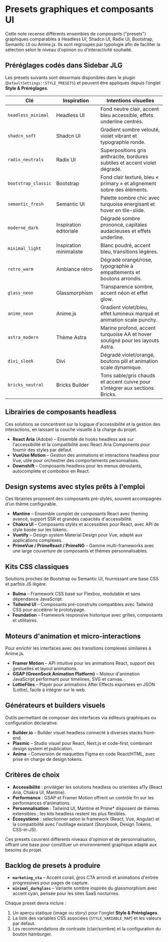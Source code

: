 # Presets graphiques et composants UI

Cette note recense différents ensembles de composants ("presets") graphiques comparables à Headless UI, Shadcn UI, Radix UI, Bootstrap, Semantic UI ou Anime.js. Ils sont regroupés par typologie afin de faciliter la sélection selon le niveau d'opinion ou d'interactivité souhaité.

## Préréglages codés dans Sidebar JLG

Les presets suivants sont désormais disponibles dans le plugin (`DefaultSettings::STYLE_PRESETS`) et peuvent être appliqués depuis l’onglet **Style & Préréglages**.

| Clé | Inspiration | Intentions visuelles |
| --- | --- | --- |
| `headless_minimal` | Headless UI | Fond neutre clair, accent bleu accessible, effets underline centrés. |
| `shadcn_soft` | Shadcn UI | Gradient sombre velouté, violet vibrant et typographie ronde. |
| `radix_neutrals` | Radix UI | Superpositions gris anthracite, bordures subtiles et accent violet dégradé. |
| `bootstrap_classic` | Bootstrap | Fond clair texturé, bleu « primary » et alignement sobre des éléments. |
| `semantic_fresh` | Semantic UI | Palette sombre chic avec turquoise energisant et hover en tile-slide. |
| `moderne_dark` | Inspiration éditoriale | Dégradé sombre prononcé, capitales audacieuses et effets underline. |
| `minimal_light` | Inspiration minimaliste | Blanc poudré, accent bleu, transitions légères. |
| `retro_warm` | Ambiance rétro | Dégradé orangé/rose, typographie à empattements et boutons arrondis. |
| `glass_neon` | Glassmorphism | Transparence sombre, accent néon et effet glow. |
| `anime_neon` | Anime.js | Gradient violet/bleu, effet lumineux marqué et animation scale punchy. |
| `astra_modern` | Thème Astra | Marine profond, accent turquoise AA et hover souligné pour les layouts Astra. |
| `divi_sleek` | Divi | Dégradé violet/orangé, boutons pill et animation scale dynamique. |
| `bricks_neutral` | Bricks Builder | Tons sable/gris chauds et accent cuivre pour s’intégrer aux sections Bricks. |

## Librairies de composants headless

Ces solutions se concentrent sur la logique d'accessibilité et la gestion des interactions, en laissant la couche visuelle à la charge du projet.

- **React Aria** (Adobe) – Ensemble de hooks headless axé sur l'accessibilité et la compatibilité avec React Aria Components pour fournir des styles par défaut.
- **VueUse Motion** – Gestion des animations et interactions headless pour Vue, utile pour orchestrer des comportements personnalisés.
- **Downshift** – Composants headless pour les menus déroulants, autocomplete et combobox en React.

## Design systems avec styles prêts à l'emploi

Ces librairies proposent des composants pré-stylés, souvent accompagnés d'un thème configurable.

- **Mantine** – Ensemble complet de composants React avec theming avancé, support SSR et grandes capacités d'accessibilité.
- **Chakra UI** – Composants stylés et accessibles pour React, avec API de style basée sur les tokens.
- **Vuetify** – Design system Material Design pour Vue, adapté aux applications complexes.
- **PrimeVue / PrimeReact / PrimeNG** – Gamme multi-frameworks avec une large couverture de composants et thèmes personnalisables.

## Kits CSS classiques

Solutions proches de Bootstrap ou Semantic UI, fournissant une base CSS et parfois JS légère.

- **Bulma** – Framework CSS basé sur Flexbox, modulable et sans dépendance JavaScript.
- **Tailwind UI** – Composants pré-construits compatibles avec Tailwind CSS pour accélérer le prototypage.
- **Foundation** – Framework responsive historique avec grilles, composants et utilitaires.

## Moteurs d'animation et micro-interactions

Pour enrichir les interfaces avec des transitions complexes similaires à Anime.js.

- **Framer Motion** – API intuitive pour les animations React, support des gestuelles et layout animations.
- **GSAP (GreenSock Animation Platform)** – Moteur d'animation JavaScript performant pour timelines, SVG et canvas.
- **LottieFiles** – Player pour animations After Effects exportées en JSON (Lottie), facile à intégrer sur le web.

## Générateurs et builders visuels

Outils permettant de composer des interfaces via éditeurs graphiques ou configuration déclarative.

- **Builder.io** – Builder visuel headless connecté à diverses stacks front-end.
- **Plasmic** – Studio visuel pour React, Next.js et code-first, combinant design system et publication.
- **Anima** – Conversion de maquettes Figma en code React/HTML, avec prise en charge de design tokens.

## Critères de choix

- **Accessibilité** : privilégier les solutions headless ou orientées a11y (React Aria, Chakra UI, Mantine).
- **Performance** : GSAP et Framer Motion offrent un contrôle fin sur les performances d'animations.
- **Personnalisation** : Tailwind UI, Mantine et Prime* disposent de thèmes extensibles ; les kits headless restent les plus flexibles.
- **Écosystème** : sélectionner selon le framework (React, Vue, Angular) et la compatibilité avec l'outillage existant (Storybook, Design Tokens, CSS-in-JS).

Ces presets couvrent différents niveaux d'opinion et de personnalisation, offrant une base pour constituer un environnement graphique adapté aux besoins du projet.

## Backlog de presets à produire

- **`marketing_cta`** – Accent corail, gros CTA arrondi et animations d'entrée progressives pour pages de capture.
- **`minimal_darkglass`** – Variante sombre inspirée du glassmorphism avec accent cyan, pensée pour les sites SaaS nocturnes.

Chaque preset devra inclure :

1. Un aperçu statique (image ou story) pour l'onglet **Style & Préréglages**.
2. La liste des variables CSS associées (`STYLE_VARIABLE_MAP`) et les valeurs par défaut.
3. Les recommandations de contraste (clair/sombre) et la configuration du bouton hamburger.
